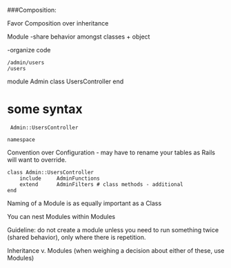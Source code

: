 ###Composition:

Favor Composition over inheritance 

Module
-share behavior amongst classes + object

-organize code

    /admin/users
    /users
    
module Admin
    class UsersController
    end
    
 #  some syntax 
 
     Admin::UsersController
            
    namespace

Convention over Configuration - may have to rename your tables as Rails will want to override.

    class Admin::UsersController
        include     AdminFunctions
        extend      AdminFilters # class methods - additional
    end
    
Naming of a Module is as equally important as a Class

You can nest Modules within Modules

Guideline: do not create a module unless you need to run something twice (shared behavior), only where there is repetition. 

Inheritance v. Modules (when weighing a decision about either of these, use Modules)



